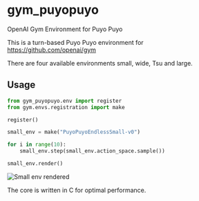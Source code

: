 # gym_puyopuyo
OpenAI Gym Environment for Puyo Puyo

This is a turn-based Puyo Puyo environment for https://github.com/openai/gym

There are four available environments small, wide, Tsu and large.

## Usage
```python
from gym_puyopuyo.env import register
from gym.envs.registration import make

register()

small_env = make("PuyoPuyoEndlessSmall-v0")

for i in range(10):
    small_env.step(small_env.action_space.sample())

small_env.render()
```
![Small env rendered](https://user-images.githubusercontent.com/1253499/34639951-3c082b94-f2f2-11e7-88ad-92556be8baf2.png)

The core is written in C for optimal performance.
